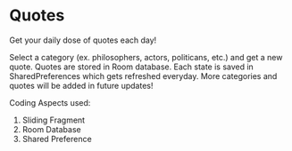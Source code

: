 # Quotes

Get your daily dose of quotes each day!

Select a category (ex. philosophers, actors, politicans, etc.) and get a new quote.
Quotes are stored in Room database. Each state is saved in SharedPreferences which gets refreshed everyday.
More categories and quotes will be added in future updates!

Coding Aspects used:
1) Sliding Fragment
2) Room Database
3) Shared Preference

